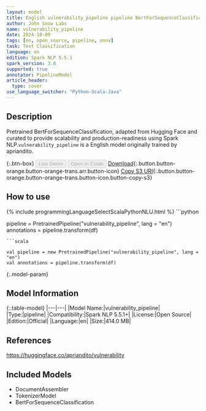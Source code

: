 ```yaml
---
layout: model
title: English vulnerability_pipeline pipeline BertForSequenceClassification from apriandito
author: John Snow Labs
name: vulnerability_pipeline
date: 2024-10-09
tags: [en, open_source, pipeline, onnx]
task: Text Classification
language: en
edition: Spark NLP 5.5.1
spark_version: 3.0
supported: true
annotator: PipelineModel
article_header:
  type: cover
use_language_switcher: "Python-Scala-Java"
---
```


## Description

Pretrained BertForSequenceClassification, adapted from Hugging Face and curated to provide scalability and production-readiness using Spark NLP.`vulnerability_pipeline` is a English model originally trained by apriandito.

{:.btn-box}
<button class="button button-orange" disabled>Live Demo</button>
<button class="button button-orange" disabled>Open in Colab</button>
[Download](https://s3.amazonaws.com/auxdata.johnsnowlabs.com/public/models/vulnerability_pipeline_en_5.5.1_3.0_1728451856494.zip){:.button.button-orange.button-orange-trans.arr.button-icon}
[Copy S3 URI](s3://auxdata.johnsnowlabs.com/public/models/vulnerability_pipeline_en_5.5.1_3.0_1728451856494.zip){:.button.button-orange.button-orange-trans.button-icon.button-copy-s3}

## How to use



<div class="tabs-box" markdown="1">
{% include programmingLanguageSelectScalaPythonNLU.html %}
```python

pipeline = PretrainedPipeline("vulnerability_pipeline", lang = "en")
annotations =  pipeline.transform(df)   

```
```scala

val pipeline = new PretrainedPipeline("vulnerability_pipeline", lang = "en")
val annotations = pipeline.transform(df)

```
</div>

{:.model-param}
## Model Information

{:.table-model}
|---|---|
|Model Name:|vulnerability_pipeline|
|Type:|pipeline|
|Compatibility:|Spark NLP 5.5.1+|
|License:|Open Source|
|Edition:|Official|
|Language:|en|
|Size:|414.0 MB|

## References

https://huggingface.co/apriandito/vulnerability

## Included Models

- DocumentAssembler
- TokenizerModel
- BertForSequenceClassification
